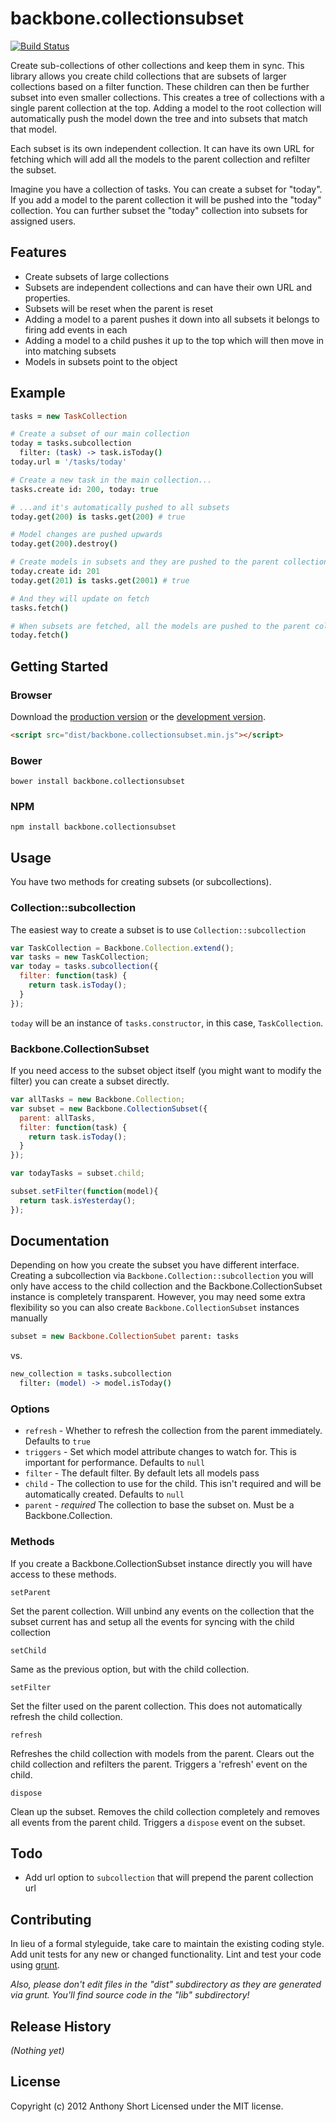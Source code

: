 # backbone.collectionsubset

[![Build Status](https://secure.travis-ci.org/anthonyshort/backbone.collectionsubset.png)](http://travis-ci.org/anthonyshort/backbone.collectionsubset)

Create sub-collections of other collections and keep them in sync. This library allows you create child collections that are subsets of larger collections based on a filter function. These children can then be further subset into even smaller collections. This creates a tree of collections with a single parent collection at the top. Adding a model to the root collection will automatically push the model down the tree and into subsets that match that model. 

Each subset is its own independent collection. It can have its own URL for fetching which will add all the models to the parent collection and refilter the subset.

Imagine you have a collection of tasks. You can create a subset for "today". If you add a model to the parent collection it will be pushed into the "today" collection. You can further subset the "today" collection into subsets for assigned users. 

## Features

* Create subsets of large collections
* Subsets are independent collections and can have their own URL and properties.
* Subsets will be reset when the parent is reset
* Adding a model to a parent pushes it down into all subsets it belongs to firing add events in each
* Adding a model to a child pushes it up to the top which will then move in into matching subsets
* Models in subsets point to the object

## Example


```coffee
tasks = new TaskCollection

# Create a subset of our main collection
today = tasks.subcollection
  filter: (task) -> task.isToday()
today.url = '/tasks/today'

# Create a new task in the main collection...
tasks.create id: 200, today: true

# ...and it's automatically pushed to all subsets
today.get(200) is tasks.get(200) # true

# Model changes are pushed upwards
today.get(200).destroy()

# Create models in subsets and they are pushed to the parent collection
today.create id: 201
today.get(201) is tasks.get(2001) # true

# And they will update on fetch
tasks.fetch()

# When subsets are fetched, all the models are pushed to the parent collection
today.fetch()
```

## Getting Started

### Browser

Download the [production version][min] or the [development version][max].

[min]: https://raw.github.com/anthonyshort/backbone.collectionsubset/master/dist/backbone.collectionsubset.min.js
[max]: https://raw.github.com/anthonyshort/backbone.collectionsubset/master/dist/backbone.collectionsubset.js


```html
<script src="dist/backbone.collectionsubset.min.js"></script>
```

### Bower

```
bower install backbone.collectionsubset
```

### NPM

```
npm install backbone.collectionsubset
```

## Usage

You have two methods for creating subsets (or subcollections).

### Collection::subcollection

The easiest way to create a subset is to use `Collection::subcollection`

```js
var TaskCollection = Backbone.Collection.extend();
var tasks = new TaskCollection;
var today = tasks.subcollection({
  filter: function(task) {
    return task.isToday();
  }
});
```

`today` will be an instance of `tasks.constructor`, in this case, `TaskCollection`.

### Backbone.CollectionSubset

If you need access to the subset object itself (you might want to modify the filter) you can create a subset directly.

```js
var allTasks = new Backbone.Collection;
var subset = new Backbone.CollectionSubset({
  parent: allTasks,
  filter: function(task) {
    return task.isToday();
  }
});

var todayTasks = subset.child;

subset.setFilter(function(model){
  return task.isYesterday();
});
```

## Documentation

Depending on how you create the subset you have different interface. Creating a subcollection via `Backbone.Collection::subcollection` you will only have
access to the child collection and the Backbone.CollectionSubset instance is completely transparent. However, you may need some extra flexibility so you can
also create `Backbone.CollectionSubset` instances manually

```coffee
subset = new Backbone.CollectionSubet parent: tasks
```

vs.

```coffee
new_collection = tasks.subcollection
  filter: (model) -> model.isToday()
```

### Options

* `refresh` - Whether to refresh the collection from the parent immediately. Defaults to `true`
* `triggers` - Set which model attribute changes to watch for. This is important for performance. Defaults to `null`
* `filter` - The default filter. By default lets all models pass
* `child` - The collection to use for the child. This isn't required and will be automatically created. Defaults to `null`
* `parent` - *required* The collection to base the subset on. Must be a Backbone.Collection.

### Methods

If you create a Backbone.CollectionSubset instance directly you will have access to these methods.

`setParent`

Set the parent collection. Will unbind any events on the collection that the subset current has and setup all the events for syncing with the child collection

`setChild`

Same as the previous option, but with the child collection.

`setFilter`

Set the filter used on the parent collection. This does not automatically refresh the child collection.

`refresh`

Refreshes the child collection with models from the parent. Clears out the child collection and refilters the parent. Triggers a 'refresh' event on the child.

`dispose`

Clean up the subset. Removes the child collection completely and removes all events from the parent child. Triggers a `dispose` event on the subset.

## Todo

* Add url option to `subcollection` that will prepend the parent collection url

## Contributing
In lieu of a formal styleguide, take care to maintain the existing coding style. Add unit tests for any new or changed functionality. Lint and test your code using [grunt](https://github.com/cowboy/grunt).

_Also, please don't edit files in the "dist" subdirectory as they are generated via grunt. You'll find source code in the "lib" subdirectory!_

## Release History
_(Nothing yet)_

## License
Copyright (c) 2012 Anthony Short
Licensed under the MIT license.
